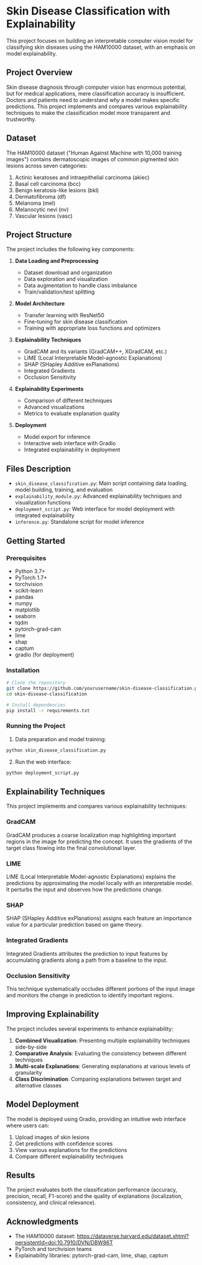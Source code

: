 # Skin Disease Classification with Explainability

This project focuses on building an interpretable computer vision model for classifying skin diseases using the HAM10000 dataset, with an emphasis on model explainability.

## Project Overview

Skin disease diagnosis through computer vision has enormous potential, but for medical applications, mere classification accuracy is insufficient. Doctors and patients need to understand *why* a model makes specific predictions. This project implements and compares various explainability techniques to make the classification model more transparent and trustworthy.

## Dataset

The HAM10000 dataset ("Human Against Machine with 10,000 training images") contains dermatoscopic images of common pigmented skin lesions across seven categories:

1. Actinic keratoses and intraepithelial carcinoma (akiec)
2. Basal cell carcinoma (bcc)
3. Benign keratosis-like lesions (bkl)
4. Dermatofibroma (df)
5. Melanoma (mel)
6. Melanocytic nevi (nv)
7. Vascular lesions (vasc)

## Project Structure

The project includes the following key components:

1. **Data Loading and Preprocessing**
   - Dataset download and organization
   - Data exploration and visualization
   - Data augmentation to handle class imbalance
   - Train/validation/test splitting

2. **Model Architecture**
   - Transfer learning with ResNet50
   - Fine-tuning for skin disease classification
   - Training with appropriate loss functions and optimizers

3. **Explainability Techniques**
   - GradCAM and its variants (GradCAM++, XGradCAM, etc.)
   - LIME (Local Interpretable Model-agnostic Explanations)
   - SHAP (SHapley Additive exPlanations)
   - Integrated Gradients
   - Occlusion Sensitivity

4. **Explainability Experiments**
   - Comparison of different techniques
   - Advanced visualizations
   - Metrics to evaluate explanation quality

5. **Deployment**
   - Model export for inference
   - Interactive web interface with Gradio
   - Integrated explainability in deployment

## Files Description

- `skin_disease_classification.py`: Main script containing data loading, model building, training, and evaluation
- `explainability_module.py`: Advanced explainability techniques and visualization functions
- `deployment_script.py`: Web interface for model deployment with integrated explainability
- `inference.py`: Standalone script for model inference

## Getting Started

### Prerequisites

- Python 3.7+
- PyTorch 1.7+
- torchvision
- scikit-learn
- pandas
- numpy
- matplotlib
- seaborn
- tqdm
- pytorch-grad-cam
- lime
- shap
- captum
- gradio (for deployment)

### Installation

```bash
# Clone the repository
git clone https://github.com/yourusername/skin-disease-classification.git
cd skin-disease-classification

# Install dependencies
pip install -r requirements.txt
```

### Running the Project

1. Data preparation and model training:
```bash
python skin_disease_classification.py
```

2. Run the web interface:
```bash
python deployment_script.py
```

## Explainability Techniques

This project implements and compares various explainability techniques:

### GradCAM
GradCAM produces a coarse localization map highlighting important regions in the image for predicting the concept. It uses the gradients of the target class flowing into the final convolutional layer.

### LIME
LIME (Local Interpretable Model-agnostic Explanations) explains the predictions by approximating the model locally with an interpretable model. It perturbs the input and observes how the predictions change.

### SHAP
SHAP (SHapley Additive exPlanations) assigns each feature an importance value for a particular prediction based on game theory.

### Integrated Gradients
Integrated Gradients attributes the prediction to input features by accumulating gradients along a path from a baseline to the input.

### Occlusion Sensitivity
This technique systematically occludes different portions of the input image and monitors the change in prediction to identify important regions.

## Improving Explainability

The project includes several experiments to enhance explainability:

1. **Combined Visualization**: Presenting multiple explainability techniques side-by-side
2. **Comparative Analysis**: Evaluating the consistency between different techniques
3. **Multi-scale Explanations**: Generating explanations at various levels of granularity
4. **Class Discrimination**: Comparing explanations between target and alternative classes

## Model Deployment

The model is deployed using Gradio, providing an intuitive web interface where users can:

1. Upload images of skin lesions
2. Get predictions with confidence scores
3. View various explanations for the predictions
4. Compare different explainability techniques

## Results

The project evaluates both the classification performance (accuracy, precision, recall, F1-score) and the quality of explanations (localization, consistency, and clinical relevance).

## Acknowledgments

- The HAM10000 dataset: https://dataverse.harvard.edu/dataset.xhtml?persistentId=doi:10.7910/DVN/DBW86T
- PyTorch and torchvision teams
- Explainability libraries: pytorch-grad-cam, lime, shap, captum
